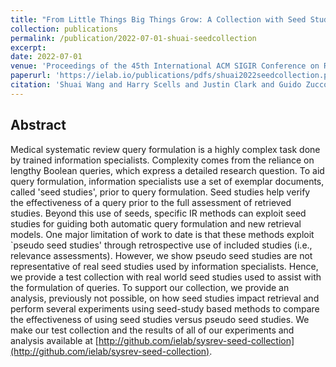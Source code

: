 ```yaml
---
title: "From Little Things Big Things Grow: A Collection with Seed Studies for Medical Systematic Review Literature Search"
collection: publications
permalink: /publication/2022-07-01-shuai-seedcollection
excerpt: 
date: 2022-07-01
venue: 'Proceedings of the 45th International ACM SIGIR Conference on Research and Development in Information Retrieval (SIGIR 2022)'
paperurl: 'https://ielab.io/publications/pdfs/shuai2022seedcollection.pdf'
citation: 'Shuai Wang and Harry Scells and Justin Clark and Guido Zuccon and Bevan Koopman. 2022. From Little Things Big Things Grow: A Collection with Seed Studies for Medical Systematic Review Literature Search. In Proceedings of the 45th International ACM SIGIR Conference on Research and Development in Information Retrieval (SIGIR 2022).'
---
```

## Abstract
Medical systematic review query formulation is a highly complex task done by trained information specialists. Complexity comes from the reliance on lengthy Boolean queries, which express a detailed research question. To aid query formulation, information specialists use a set of exemplar documents, called 'seed studies', prior to query formulation. Seed studies help verify the effectiveness of a query prior to the full assessment of retrieved studies. Beyond this use of seeds, specific IR methods can exploit seed studies for guiding both automatic query formulation and new retrieval models. One major limitation of work to date is that these methods exploit `pseudo seed studies' through retrospective use of included studies (i.e., relevance assessments). However, we show pseudo seed studies are not representative of real seed studies used by information specialists. Hence, we provide a test collection with real world seed studies used to assist with the formulation of queries. To support our collection, we provide an analysis, previously not possible, on how seed studies impact retrieval and perform several experiments using seed-study based methods to compare the effectiveness of using seed studies versus pseudo seed studies. We make our test collection and the results of all of our experiments and analysis available at [http://github.com/ielab/sysrev-seed-collection](http://github.com/ielab/sysrev-seed-collection).

